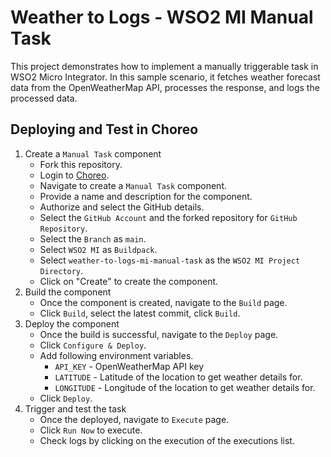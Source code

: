 # Weather to Logs - WSO2 MI Manual Task

This project demonstrates how to implement a manually triggerable task in WSO2 Micro Integrator. In this sample scenario, it fetches weather forecast data from the OpenWeatherMap API, processes the response, and logs the processed data.

## Deploying and Test in Choreo

1. Create a `Manual Task` component
    - Fork this repository.
    - Login to [Choreo](https://wso2.com/choreo/).
    - Navigate to create a `Manual Task` component.
    - Provide a name and description for the component.
    - Authorize and select the GitHub details.
    - Select the `GitHub Account` and the forked repository for `GitHub Repository`.
    - Select the `Branch` as `main`.
    - Select `WSO2 MI` as `Buildpack`.
    - Select `weather-to-logs-mi-manual-task` as the `WSO2 MI Project Directory`.
    - Click on "Create" to create the component.
2. Build the component
    - Once the component is created, navigate to the `Build` page.
    - Click `Build`, select the latest commit, click `Build`.
3. Deploy the component
   - Once the build is successful, navigate to the `Deploy` page.
   - Click `Configure & Deploy`.
   - Add following environment variables.
        - `API_KEY` - OpenWeatherMap API key
        - `LATITUDE` - Latitude of the location to get weather details for.
        - `LONGITUDE` - Longitude of the location to get weather details for.
   - Click `Deploy`.
4. Trigger and test the task
   - Once the deployed, navigate to `Execute` page.
   - Click `Run Now` to execute.
   - Check logs by clicking on the execution of the executions list.